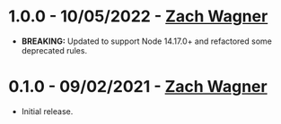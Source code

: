 # 1.0.0 - 10/05/2022 - [Zach Wagner](mailto:zwagner86@gmail.com)
-   **BREAKING:** Updated to support Node 14.17.0+ and refactored some deprecated rules.

# 0.1.0 - 09/02/2021 - [Zach Wagner](mailto:zwagner86@gmail.com)
-   Initial release.
